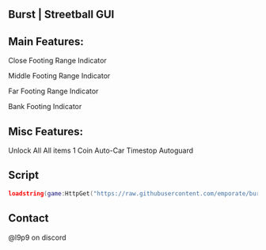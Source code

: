 ## Burst | Streetball GUI

## Main Features:

Close Footing Range Indicator

Middle Footing Range Indicator

Far Footing Range Indicator

Bank Footing Indicator

## Misc Features:

Unlock All
All items 1 Coin
Auto-Car 
Timestop
Autoguard

## Script

```lua
loadstring(game:HttpGet("https://raw.githubusercontent.com/emporate/burst/main/main"))()
```
## Contact

@l9p9 on discord
